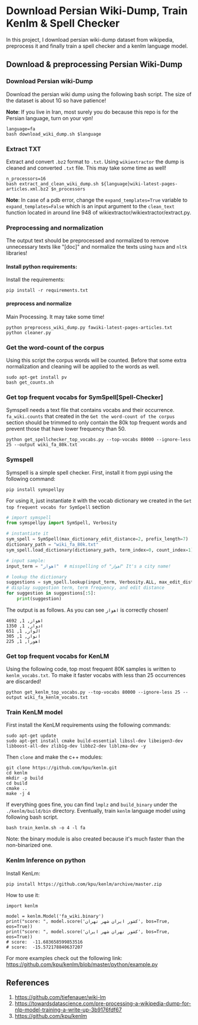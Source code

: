 # Download Persian Wiki-Dump, Train Kenlm & Spell Checker

In this project, I download persian wiki-dump dataset from wikipedia, preprocess it and finally train a spell checker and a kenlm language model.

## Download & preprocessing Persian Wiki-Dump 

### Download Persian wiki-Dump  
Download the persian wiki dump using the following bash script. The size of the dataset is about 1G so have patience!

**Note**: If you live in Iran, most surely you do because this repo is for the Persian language, turn on your vpn!

```
language=fa
bash download_wiki_dump.sh $language
```

### Extract TXT
Extract and convert `.bz2` format to `.txt`. Using `wikiextractor` the dump is cleaned and converted `.txt` file. This may take some time as well!

```
n_processors=16
bash extract_and_clean_wiki_dump.sh ${language}wiki-latest-pages-articles.xml.bz2 $n_processors
```

**Note**: In case of a pdb error, change the `expand_templates=True` variable to `expand_templates=False` which is an
input argument to the `clean_text` function located in around line 948 of wikiextractor/wikiextractor/extract.py.   

### Preprocessing and normalization
The output text should be preprocessed and normalized to remove unnecessary texts like "[doc]" and normalize the texts using `hazm` and `nltk` libraries! 

#### Install python requirements:
Install the requirements:
```
pip install -r requirements.txt
```

#### preprocess and normalize
Main Processing. It may take some time!
```
python preprocess_wiki_dump.py fawiki-latest-pages-articles.txt
python cleaner.py
```

### Get the word-count of the corpus 
Using this script the corpus words will be counted. Before that some extra normalization and cleaning will be applied to the words as well.
```commandline
sudo apt-get install pv
bash get_counts.sh 
```

### Get top frequent vocabs for SymSpell[Spell-Checker]
Symspell needs a text file that contains vocabs and their occurrence. `fa_wiki.counts` that created in the
`Get the word-count of the corpus` section should be trimmed to only contain the 80k top frequent words and
prevent those that have lower frequency than 50.
```terminal
python get_spellchecker_top_vocabs.py --top-vocabs 80000 --ignore-less 25 --output wiki_fa_80k.txt 
```

### Symspell
Symspell is a simple spell checker. First, install it from pypi using the following command:
```commandline
pip install symspellpy
```
For using it, just instantiate it with the vocab dictionary we created in the `Get top frequent vocabs for SymSpell` section
```python
# import symspell
from symspellpy import SymSpell, Verbosity

# instantiate it
sym_spell = SymSpell(max_dictionary_edit_distance=2, prefix_length=7)
dictionary_path = "wiki_fa_80k.txt"
sym_spell.load_dictionary(dictionary_path, term_index=0, count_index=1)

# input sample:
input_term = "اهوار"  # misspelling of "اهواز" It's a city name!

# lookup the dictionary
suggestions = sym_spell.lookup(input_term, Verbosity.ALL, max_edit_distance=2)
# display suggestion term, term frequency, and edit distance
for suggestion in suggestions[:5]:
    print(suggestion)
```
The output is as follows. As you can see `اهواز` is correctly chosen!

```commandline
اهواز, 1, 4692
ادوار, 1, 1350
الوار, 1, 651
انوار, 1, 305
اهورا, 1, 225
```

### Get top frequent vocabs for KenLM
Using the following code, top most frequent 80K samples is written to `kenlm_vocabs.txt`. To make it faster vocabs with
less than 25 occurrences are discarded!  
```
python get_kenlm_top_vocabs.py --top-vocabs 80000 --ignore-less 25 --output wiki_fa_kenlm_vocabs.txt
```

### Train KenLM model
First install the KenLM requirements using the following commands:

```commandline
sudo apt-get update
sudo apt-get install cmake build-essential libssl-dev libeigen3-dev libboost-all-dev zlib1g-dev libbz2-dev liblzma-dev -y
```
Then `clone` and make the c++ modules:
```commandline
git clone https://github.com/kpu/kenlm.git
cd kenlm
mkdir -p build
cd build
cmake ..
make -j 4
```

If everything goes fine, you can find `lmplz` and `build_binary` under the `./kenlm/build/bin` directory. Eventually, 
train `kenlm` language model using following bash script.
```
bash train_kenlm.sh -o 4 -l fa
```

Note: the binary module is also created because it's much faster than the non-binarized one.

### Kenlm Inference on python
Install KenLm:
```commandline
pip install https://github.com/kpu/kenlm/archive/master.zip
```

How to use it:
```commandline
import kenlm

model = kenlm.Model('fa_wiki.binary')
print("score: ", model.score('کشور ایران شهر تهران', bos=True, eos=True))
print("score: ", model.score('کشور تهران شهر ایران', bos=True, eos=True))
# score:  -11.683658599853516
# score:  -15.572178840637207
```
For more examples check out the following link: https://github.com/kpu/kenlm/blob/master/python/example.py

## References
1. https://github.com/tiefenauer/wiki-lm
2. https://towardsdatascience.com/pre-processing-a-wikipedia-dump-for-nlp-model-training-a-write-up-3b9176fdf67
3. https://github.com/kpu/kenlm

